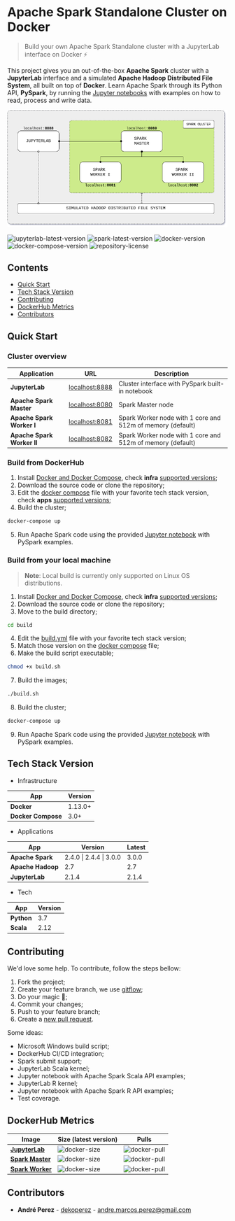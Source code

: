 # Apache Spark Standalone Cluster on Docker
> Build your own Apache Spark Standalone cluster with a JupyterLab interface on Docker :zap:

This project gives you an out-of-the-box **Apache Spark** cluster with a **JupyterLab** interface and a simulated **Apache Hadoop Distributed File System**, all built on top of **Docker**. Learn Apache Spark through its Python API, **PySpark**, by running the [Jupyter notebooks](build/workspace/pyspark.ipynb) with examples on how to read, process and write data.

<p align="center"><img src="docs/image/cluster-architecture.png"></p>

![jupyterlab-latest-version](https://img.shields.io/docker/v/andreper/jupyterlab/2.1.4-spark-3.0.0?color=brightgreen&label=jupyterlab-latest)
![spark-latest-version](https://img.shields.io/docker/v/andreper/spark-master/3.0.0-hadoop-2.7?color=yellow&label=spark-latest)
![docker-version](https://img.shields.io/badge/docker-v1.13.0%2B-blue)
![docker-compose-version](https://img.shields.io/badge/docker--compose-v3.0%2B-blue)
![repository-license](https://img.shields.io/github/license/andre-marcos-perez/spark-cluster-on-docker?color=orange)

## Contents

- [Quick Start](#quick-start)
- [Tech Stack Version](#tech-stack-version)
- [Contributing](#contributing)
- [DockerHub Metrics](#dockerhub-metrics)
- [Contributors](#contributors)

## <a name="quick-start"></a>Quick Start

### Cluster overview

| Application                | URL                                      | Description                                                |
| -------------------------- | ---------------------------------------- | ---------------------------------------------------------- |
| **JupyterLab**             | [localhost:8888](http://localhost:8888/) | Cluster interface with PySpark built-in notebook           |
| **Apache Spark Master**    | [localhost:8080](http://localhost:8080/) | Spark Master node                                          |
| **Apache Spark Worker I**  | [localhost:8081](http://localhost:8081/) | Spark Worker node with 1 core and 512m of memory (default) |
| **Apache Spark Worker II** | [localhost:8082](http://localhost:8082/) | Spark Worker node with 1 core and 512m of memory (default) |

### Build from DockerHub

1. Install [Docker and Docker Compose](https://docs.docker.com/get-docker/), check **infra** [supported versions](#tech-stack-version);
2. Download the source code or clone the repository;
3. Edit the [docker compose](docker-compose.yml) file with your favorite tech stack version, check **apps** [supported versions](#tech-stack-version);
4. Build the cluster;

```bash
docker-compose up
```

5. Run Apache Spark code using the provided [Jupyter notebook](build/workspace/pyspark.ipynb) with PySpark examples.

### Build from your local machine

> **Note**: Local build is currently only supported on Linux OS distributions.

1. Install [Docker and Docker Compose](https://docs.docker.com/get-docker/), check **infra** [supported versions](#tech-stack-version);
2. Download the source code or clone the repository;
3. Move to the build directory;

```bash
cd build
```

4. Edit the [build.yml](build/build.yml) file with your favorite tech stack version;
5. Match those version on the [docker compose](build/docker-compose.yml) file;
6. Make the build script executable;

```bash
chmod +x build.sh
```

7. Build the images;

```bash
./build.sh
```

8. Build the cluster;

```bash
docker-compose up
```

9. Run Apache Spark code using the provided [Jupyter notebook](build/workspace/pyspark.ipynb) with PySpark examples.

## <a name="tech-stack-version"></a>Tech Stack Version

- Infrastructure

| App                | Version            |
| ------------------ | ------------------ |
| **Docker**         | 1.13.0+            |
| **Docker Compose** | 3.0+               |

- Applications

| App                | Version                 | Latest             |
| ------------------ | ----------------------  | ------------------ |
| **Apache Spark**   | 2.4.0 \| 2.4.4 \| 3.0.0 | 3.0.0              |
| **Apache Hadoop**  | 2.7                     | 2.7                |
| **JupyterLab**     | 2.1.4                   | 2.1.4              |

- Tech

| App                | Version            |
| ------------------ | ------------------ |
| **Python**         | 3.7                |
| **Scala**          | 2.12               |

## <a name="contributing"></a>Contributing

We'd love some help. To contribute, follow the steps bellow:

1. Fork the project;
2. Create your feature branch, we use [gitflow](https://github.com/nvie/gitflow);
3. Do your magic :rainbow:;
4. Commit your changes;
5. Push to your feature branch;
6. Create a [new pull request](https://github.com/andre-marcos-perez/spark-cluster-on-docker/pulls).

Some ideas:

- Microsoft Windows build script;
- DockerHub CI/CD integration;
- Spark submit support;
- JupyterLab Scala kernel;
- Jupyter notebook with Apache Spark Scala API examples;
- JupyterLab R kernel;
- Jupyter notebook with Apache Spark R API examples;
- Test coverage.

## <a name="dockerhub-metrics"></a>DockerHub Metrics

| Image                                                              | Size (latest version)                                                                               | Pulls                                                                     |
| ------------------------------------------------------------------ | --------------------------------------------------------------------------------------------------- | ------------------------------------------------------------------------- |
| **[JupyterLab](https://hub.docker.com/r/andreper/jupyterlab)**     | ![docker-size](https://img.shields.io/docker/image-size/andreper/jupyterlab/latest-spark-latest)    | ![docker-pull](https://img.shields.io/docker/pulls/andreper/jupyterlab)   |
| **[Spark Master](https://hub.docker.com/r/andreper/spark-master)** | ![docker-size](https://img.shields.io/docker/image-size/andreper/spark-master/latest-hadoop-latest) | ![docker-pull](https://img.shields.io/docker/pulls/andreper/spark-master) |
| **[Spark Worker](https://hub.docker.com/r/andreper/spark-worker)** | ![docker-size](https://img.shields.io/docker/image-size/andreper/spark-worker/latest-hadoop-latest) | ![docker-pull](https://img.shields.io/docker/pulls/andreper/spark-worker) |

## <a name="contributors"></a>Contributors

 - **André Perez** - [dekoperez](https://twitter.com/dekoperez) - andre.marcos.perez@gmail.com